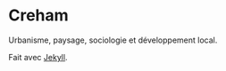 # Creham
Urbanisme, paysage, sociologie et développement local.

Fait avec [Jekyll](https://jekyllrb.com/).
